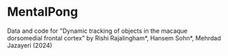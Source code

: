 # MentalPong
Data and code for "Dynamic tracking of objects in the macaque dorsomedial frontal cortex" by Rishi Rajalingham*, Hansem Sohn*, Mehrdad Jazayeri (2024)
